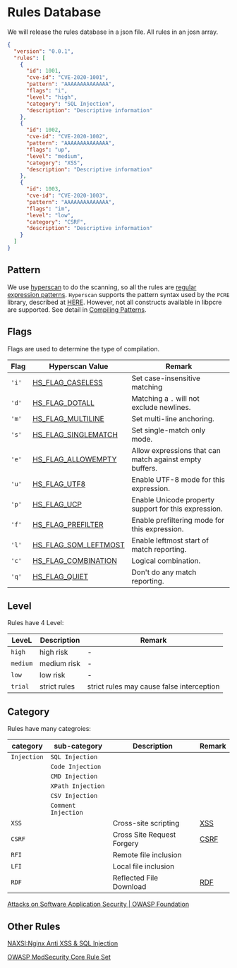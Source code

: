 # Rules Database

We will release the rules database in a json file. All rules in an josn array.

```json
{
  "version": "0.0.1",
  "rules": [
    {
      "id": 1001,
      "cve-id": "CVE-2020-1001",
      "pattern": "AAAAAAAAAAAAAA",
      "flags": "i",
      "level": "high",
      "category": "SQL Injection",
      "description": "Descriptive information"
    },
    {
      "id": 1002,
      "cve-id": "CVE-2020-1002",
      "pattern": "AAAAAAAAAAAAAA",
      "flags": "up",
      "level": "medium",
      "category": "XSS",
      "description": "Descriptive information"
    },
    {
      "id": 1003,
      "cve-id": "CVE-2020-1003",
      "pattern": "AAAAAAAAAAAAAA",
      "flags": "im",
      "level": "low",
      "category": "CSRF",
      "description": "Descriptive information"
    }
  ]
}
```

## Pattern

We use [hyperscan](https://github.com/intel/hyperscan) to do the scanning, so all the rules are [regular expression patterns](https://en.wikipedia.org/wiki/Regular_expression). `Hyperscan` supports the pattern syntax used by the `PCRE`  library, described at [HERE](http://www.pcre.org/). However, not all constructs available in libpcre are supported.  See detail in [Compiling Patterns](http://intel.github.io/hyperscan/dev-reference/compilation.html#pattern-support).

## Flags

Flags are used to determine the type of compilation.

| Flag  | Hyperscan Value                                                                                              | Remark                                                  |
| ----- | ------------------------------------------------------------------------------------------------------------ | ------------------------------------------------------- |
| `'i'` | [HS_FLAG_CASELESS](http://intel.github.io/hyperscan/dev-reference/api_files.html#c.HS_FLAG_CASELESS)         | Set case-insensitive matching                           |
| `'d'` | [HS_FLAG_DOTALL](http://intel.github.io/hyperscan/dev-reference/api_files.html#c.HS_FLAG_DOTALL)             | Matching a `.` will not exclude newlines.               |
| `'m'` | [HS_FLAG_MULTILINE](http://intel.github.io/hyperscan/dev-reference/api_files.html#c.HS_FLAG_MULTILINE)       | Set multi-line anchoring.                               |
| `'s'` | [HS_FLAG_SINGLEMATCH](http://intel.github.io/hyperscan/dev-reference/api_files.html#c.HS_FLAG_SINGLEMATCH)   | Set single-match only mode.                             |
| `'e'` | [HS_FLAG_ALLOWEMPTY](http://intel.github.io/hyperscan/dev-reference/api_files.html#c.HS_FLAG_ALLOWEMPTY)     | Allow expressions that can match against empty buffers. |
| `'u'` | [HS_FLAG_UTF8](http://intel.github.io/hyperscan/dev-reference/api_files.html#c.HS_FLAG_UTF8)                 | Enable UTF-8 mode for this expression.                  |
| `'p'` | [HS_FLAG_UCP](http://intel.github.io/hyperscan/dev-reference/api_files.html#c.HS_FLAG_UCP)                   | Enable Unicode property support for this expression.    |
| `'f'` | [HS_FLAG_PREFILTER](http://intel.github.io/hyperscan/dev-reference/api_files.html#c.HS_FLAG_PREFILTER)       | Enable prefiltering mode for this expression.           |
| `'l'` | [HS_FLAG_SOM_LEFTMOST](http://intel.github.io/hyperscan/dev-reference/api_files.html#c.HS_FLAG_SOM_LEFTMOST) | Enable leftmost start of match reporting.               |
| `'c'` | [HS_FLAG_COMBINATION](http://intel.github.io/hyperscan/dev-reference/api_files.html#c.HS_FLAG_COMBINATION)   | Logical combination.                                    |
| `'q'` | [HS_FLAG_QUIET](http://intel.github.io/hyperscan/dev-reference/api_files.html#c.HS_FLAG_QUIET)               | Don't do any match reporting.                           |

## Level

Rules have 4 Level:

| LeveL    | Description  | Remark                                    |
| -------- | ------------ | ----------------------------------------- |
| `high`   | high risk    | -                                         |
| `medium` | medium risk  | -                                         |
| `low`    | low risk     | -                                         |
| `trial`  | strict rules | strict rules may cause false interception |

## Category

Rules have  many categroies:

| category    | sub-category        | Description                | Remark                                                          |
| ----------- | ------------------- | -------------------------- | --------------------------------------------------------------- |
| `Injection` | `SQL Injection`     |                            |                                                                 |
|             | `Code Injection`    |                            |                                                                 |
|             | `CMD Injection`     |                            |                                                                 |
|             | `XPath Injection`   |                            |                                                                 |
|             | `CSV Injection`     |                            |                                                                 |
|             | `Comment Injection` |                            |                                                                 |
| `XSS`       |                     | Cross-site scripting       | [XSS](https://owasp.org/www-community/attacks/xss/)             |
| `CSRF`      |                     | Cross Site Request Forgery | [CSRF](https://owasp.org/www-community/attacks/csrf)            |
| `RFI`       |                     | Remote file inclusion      |                                                                 |
| `LFI`       |                     | Local file inclusion       |                                                                 |
| `RDF`       |                     | Reflected File Download    | [RDF](https://wiki.owasp.org/index.php/Reflected_File_Download) |

[Attacks on Software Application Security | OWASP Foundation](https://owasp.org/www-community/attacks/)

## Other Rules

[NAXSI:Nginx Anti XSS & SQL Injection](https://github.com/nbs-system/naxsi)

[OWASP ModSecurity Core Rule Set](https://github.com/coreruleset/coreruleset)
